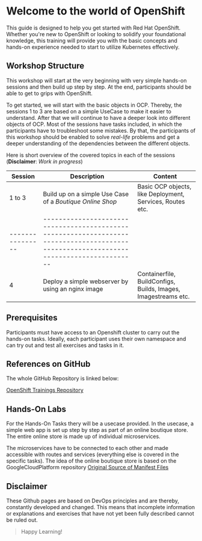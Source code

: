 # Welcome to the world of OpenShift 

This guide is designed to help you get started with Red Hat OpenShift. Whether you're new to OpenShift or looking to solidify your foundational knowledge, this training will provide you with the basic concepts and hands-on experience needed to start to utilize Kubernetes effectively.

## Workshop Structure
This workshop will start at the very beginning with very simple hands-on sessions and then build up step by step. At the end, participants should be able to get to grips with OpenShift.

To get started, we will start with the basic objects in OCP. Thereby, the sessions 1 to 3 are based on a simple UseCase to make it easier to understand. After that we will continue to have a deeper look into different objects of OCP. Most of the sessions have tasks included, in which the participants have to troubleshoot some mistakes. By that, the participants of this workshop should be enabled to solve *real-life* problems and get a deeper understanding of the dependencies between the different objects.

Here is short overview of the covered topics in each of the sessions (**Disclaimer**: *Work in progress*) 

| Session        | Description                                                | Content                                                                 |
|----------------|----------------------------------------------------------- | ------------------------------------------------------------------------|
| 1 to 3         | Build up on a simple Use Case of a *Boutique Online Shop*  | Basic OCP objects, like Deployment, Services, Routes etc.               |
|----------------|--------------------------------------------------------------------------------------------------------------------------------------|
| 4              | Deploy a simple webserver by using an nginx image          | Containerfile, BuildConfigs, Builds, Images, Imagestreams etc.    |          


## Prerequisites
Participants must have access to an Openshift cluster to carry out the hands-on tasks. Ideally, each participant uses their own namespace and can try out and test all exercises and tasks in it.

## References on GitHub

The whole GitHub Repository is linked below:

[OpenShift Trainings Repository](https://github.com/anairo98/openshift-training)

## Hands-On Labs
For the Hands-On Tasks thery will be a usecase provided. In the usecase, a simple web app is set up step by step as part of an online boutique store. The entire online store is made up of individual microservices.

The microservices have to be connected to each other and made accessible with routes and services (everything else is covered in the specific tasks). The idea of the online boutique store is based on the GoogleCloudPlatform repository
[Original Source of Manifest Files](https://github.com/GoogleCloudPlatform/microservices-demo/tree/49be1bca8067b4957ff2b27a2c5790c99f2e86b2)

## Disclaimer

These Github pages are based on DevOps principles and are thereby, constantly developed and changed. This means that incomplete information or explanations and exercises that have not yet been fully described cannot be ruled out.

> Happy Learning!